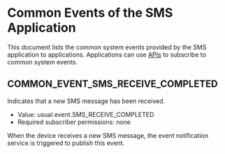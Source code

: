 # Common Events of the SMS Application
This document lists the common system events provided by the SMS application to applications. Applications can use [APIs](../js-apis-commonEventManager.md) to subscribe to common system events.

## COMMON_EVENT_SMS_RECEIVE_COMPLETED

Indicates that a new SMS message has been received.

- Value: usual.event.SMS_RECEIVE_COMPLETED
- Required subscriber permissions: none

When the device receives a new SMS message, the event notification service is triggered to publish this event.
